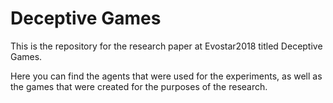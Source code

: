 Deceptive Games
=====

This is the repository for the research paper at Evostar2018 titled Deceptive Games.

Here you can find the agents that were used for the experiments, as well as the games that were created for the purposes of the research.